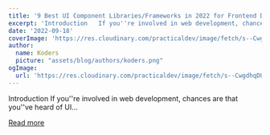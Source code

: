 ```yaml
---
title: '9 Best UI Component Libraries/Frameworks in 2022 for Frontend Developers🔥'
excerpt: 'Introduction   If you''re involved in web development, chances are that you''ve heard of UI...'
date: '2022-09-18'
coverImage: 'https://res.cloudinary.com/practicaldev/image/fetch/s--CwgdhqDU--/c_imagga_scale,f_auto,fl_progressive,h_420,q_66,w_1000/https://dev-to-uploads.s3.amazonaws.com/uploads/articles/p9jbpewbrgkcp3lkjv6d.gif'
author:
  name: Koders
  picture: "assets/blog/authors/koders.png"
ogImage:
  url: 'https://res.cloudinary.com/practicaldev/image/fetch/s--CwgdhqDU--/c_imagga_scale,f_auto,fl_progressive,h_420,q_66,w_1000/https://dev-to-uploads.s3.amazonaws.com/uploads/articles/p9jbpewbrgkcp3lkjv6d.gif'
---
```


Introduction   If you''re involved in web development, chances are that you''ve heard of UI...

[Read more](https://dev.to/aviyel/top-9-best-ui-component-librariesframeworks-in-2022-for-frontend-developers-b48)
